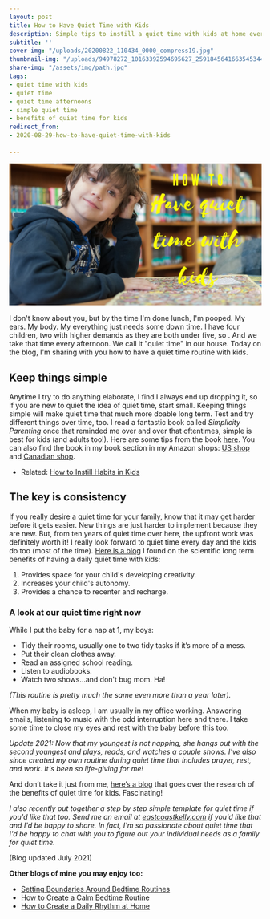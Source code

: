 ```yaml
---
layout: post
title: How to Have Quiet Time with Kids
description: Simple tips to instill a quiet time with kids at home every day.
subtitle: ''
cover-img: "/uploads/20200822_110434_0000_compress19.jpg"
thumbnail-img: "/uploads/94978272_10163392594695627_2591845641663545344_o.jpg"
share-img: "/assets/img/path.jpg"
tags:
- quiet time with kids
- quiet time
- quiet time afternoons
- simple quiet time
- benefits of quiet time for kids
redirect_from:
- 2020-08-29-how-to-have-quiet-time-with-kids

---
```

![A kid sitting at the table thinking.](/uploads/quiettime.jpg "quiettime")

I don't know about you, but by the time I'm done lunch, I'm pooped. My ears. My body. My everything just needs some down time. I have four children, two with higher demands as they are both under five, so . And we take that time every afternoon. We call it "quiet time" in our house. Today on the blog, I'm sharing with you how to have a quiet time routine with kids.

## Keep things simple

Anytime I try to do anything elaborate, I find I always end up dropping it, so if you are new to quiet the idea of quiet time, start small. Keeping things simple will make quiet time that much more doable long term. Test and try different things over time, too. I read a fantastic book called _Simplicity Parenting_ once that reminded me over and over that oftentimes, simple is best for kids (and adults too!). Here are some tips from the book [here](https://designformankind.com/2018/05/simplicity-parenting/). You can also find the book in my book section in my Amazon shops: [US shop](www.amazon.com/shop/simplehomemom) and [Canadian shop](www.amazon.ca/shop/simplehomemom). 

* Related: [How to Instill Habits in Kids](https://www.simplehomemom.com/how-to-instill-habits-in-kids/)

## The key is consistency

If you really desire a quiet time for your family, know that it may get harder before it gets easier. New things are just harder to implement because they are new. But, from ten years of quiet time over here, the upfront work was definitely worth it! I really look forward to quiet time every day and the kids do too (most of the time). [Here is a blog](https://nurtureandthriveblog.com/quiet-time-for-kids/) I found on the scientific long term benefits of having a daily quiet time with kids:

1. Provides space for your child's developing creativity.
2. Increases your child's autonomy.
3. Provides a chance to recenter and recharge.

### A look at our quiet time right now

While I put the baby for a nap at 1, my boys:

* Tidy their rooms, usually one to two tidy tasks if it’s more of a mess.
* Put their clean clothes away.
* Read an assigned school reading.
* Listen to audiobooks.
* Watch two shows…and don't bug mom. Ha!

_(This routine is pretty much the same even more than a year later)._

When my baby is asleep, I am usually in my office working. Answering emails, listening to music with the odd interruption here and there. I take some time to close my eyes and rest with the baby before this too.

_Update 2021: Now that my youngest is not napping, she hangs out with the second youngest and plays, reads, and watches a couple shows. I've also since created my own routine during quiet time that includes prayer, rest, and work. It's been so life-giving for me!_

And don’t take it just from me, [here’s a blog](https://blog.outschool.com/quiet-time-benefits/) that goes over the research of the benefits of quiet time for kids. Fascinating!

_I also recently put together a step by step simple template for quiet time if you'd like that too. Send me an email at_ [_eastcoastkelly.com_](http://eastcoastkelly.com/) _if you'd like that and I'd be happy to share. In fact, I'm so passionate about quiet time that I'd be happy to chat with you to figure out your individual needs as a family for quiet time._

(Blog updated July 2021)

**Other blogs of mine you may enjoy too:**

* [Setting Boundaries Around Bedtime Routines](https://www.simplehomemom.com/setting-boundaries-around-bedtime-routines/)
* [How to Create a Calm Bedtime Routine](https://www.simplehomemom.com/how-to-create-a-calm-bedtime-routine/)
* [How to Create a Daily Rhythm at Home](https://www.simplehomemom.com/how-to-create-a-daily-rhythm-at-home/)